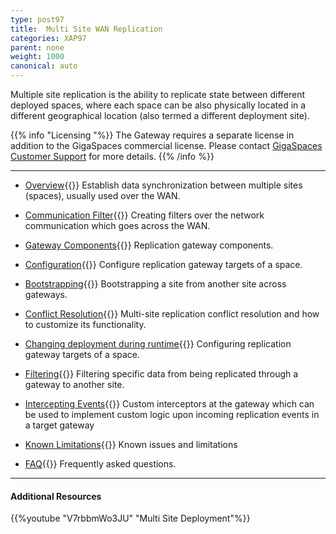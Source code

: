 ```yaml
---
type: post97
title:  Multi Site WAN Replication
categories: XAP97
parent: none
weight: 1000
canonical: auto
---
```





Multiple site replication is the ability to replicate state between different deployed spaces, where each space can be also physically located in a different geographical location (also termed a different deployment site).


{{% info "Licensing "%}}
The Gateway requires a separate license in addition to the GigaSpaces commercial license. Please contact [GigaSpaces Customer Support](http://www.gigaspaces.com/content/customer-support-services) for more details.
{{% /info %}}


<hr/>

- [Overview](./multi-site-replication-over-the-wan.html){{<wbr>}}
Establish data synchronization between multiple sites (spaces), usually used over the WAN.

- [Communication Filter](./communication-filter-over-the-wan.html){{<wbr>}}
Creating filters over the network communication which goes across the WAN.

- [Gateway Components](./replication-gateway-components.html){{<wbr>}}
Replication gateway components.

- [Configuration](./configuring-space-gateway-targets.html){{<wbr>}}
Configure replication gateway targets of a space.

- [Bootstrapping](./replication-gateway-bootstrapping-process.html){{<wbr>}}
Bootstrapping a site from another site across gateways.

- [Conflict Resolution](./multi-site-conflict-resolution.html){{<wbr>}}
Multi-site replication conflict resolution and how to customize its functionality.

- [Changing deployment during runtime](./changing-multi-site-deployment-during-runtime.html){{<wbr>}}
Configuring replication gateway targets of a space.

- [Filtering](./replication-gateway-filtering.html){{<wbr>}}
Filtering specific data from being replicated through a gateway to another site.

- [Intercepting Events](./intercepting-replication-events-at-the-gateway.html){{<wbr>}}
Custom interceptors at the gateway which can be used to implement custom logic upon incoming replication events in a target gateway

- [Known Limitations](./multi-site-replication-limitations.html){{<wbr>}}
Known issues and limitations

- [FAQ](/faq/multi-site-replication-over-the-wan-faq.html){{<wbr>}}
Frequently asked questions.

<hr/>

#### Additional Resources
{{%youtube "V7rbbmWo3JU"  "Multi Site Deployment"%}}








